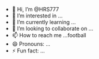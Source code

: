 - 👋 Hi, I’m @HRS777
- 👀 I’m interested in ...
- 🌱 I’m currently learning ...
- 💞️ I’m looking to collaborate on ...
- 📫 How to reach me ...football
- 😄 Pronouns: ...
- ⚡ Fun fact: ...

<!---
HRS777/HRS777 is a ✨ special ✨ repository because its `README.md` (this file) appears on your GitHub profile.
You can click the Preview link to take a look at your changes.
--->
